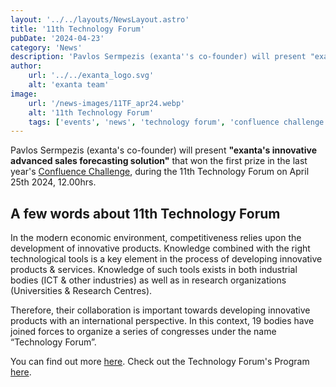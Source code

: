 ```yaml
---
layout: '../../layouts/NewsLayout.astro'
title: '11th Technology Forum'
pubDate: '2024-04-23'
category: 'News'
description: 'Pavlos Sermpezis (exanta''s co-founder) will present "exanta''s innovative advanced sales forecasting solution" that won the first prize in the last year''s Confluence Challenge...'
author:
    url: '../../exanta_logo.svg'
    alt: 'exanta team'
image:
    url: '/news-images/11TF_apr24.webp'
    alt: '11th Technology Forum'
    tags: ['events', 'news', 'technology forum', 'confluence challenge', 'invited talk']
---
```

Pavlos Sermpezis (exanta's co-founder) will present <strong>"exanta's innovative advanced sales forecasting solution"</strong> that won the first prize in the last year's [Confluence Challenge](https://confluence-challenge.net/awards), during the 11th Technology Forum on April 25th 2024, 12.00hrs.

## A few words about 11th Technology Forum
In the modern economic environment, competitiveness relies upon the development of innovative products. Knowledge combined with the right technological tools is a key element in the process of developing innovative products & services. Knowledge of such tools exists in both industrial bodies (ΙCΤ & other industries) as well as in research organizations (Universities & Research Centres).

Therefore, their collaboration is important towards developing innovative products with an international perspective. In this context, 19 bodies have joined forces to organize a series of congresses under the name “Technology Forum”.

You can find out more [here](https://technology-forum.eu/). Check out the Technology Forum's Program [here](https://technology-forum.eu/11th-technology-forum-program/).
